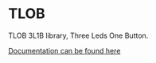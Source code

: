# TLOB
TLOB 3L1B library, Three Leds One Button.

[Documentation can be found here](https://hapiel.github.io/3L1B/docs)
